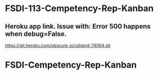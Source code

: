 # FSDI-113-Cempetency-Rep-Kanban

## Heroku app link. Issue with: Error 500 happens when debug=False. 
https://git.heroku.com/obscure-scrubland-74064.git
# FSDI-Cempetency-Rep-Kanban
